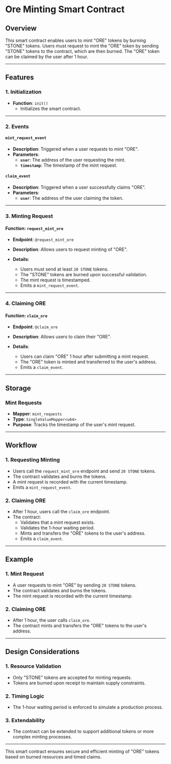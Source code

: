 # Ore Minting Smart Contract

## Overview

This smart contract enables users to mint "ORE" tokens by burning "STONE" tokens. Users must request to mint the "ORE" token by sending "STONE" tokens to the contract, which are then burned. The "ORE" token can be claimed by the user after 1 hour.

---

## Features

### 1. Initialization
- **Function**: `init()`
  - Initializes the smart contract.

---

### 2. Events
#### **`mint_request_event`**
- **Description**: Triggered when a user requests to mint "ORE".
- **Parameters**:
  - **`user`**: The address of the user requesting the mint.
  - **`timestamp`**: The timestamp of the mint request.

#### **`claim_event`**
- **Description**: Triggered when a user successfully claims "ORE".
- **Parameters**:
  - **`user`**: The address of the user claiming the token.

---

### 3. Minting Request
#### **Function**: `request_mint_ore`
- **Endpoint**: `@request_mint_ore`
- **Description**: Allows users to request minting of "ORE".

- **Details**:
  - Users must send at least `20 STONE` tokens.
  - The "STONE" tokens are burned upon successful validation.
  - The mint request is timestamped.
  - Emits a `mint_request_event`.

---

### 4. Claiming ORE
#### **Function**: `claim_ore`
- **Endpoint**: `@claim_ore`
- **Description**: Allows users to claim their "ORE".

- **Details**:
  - Users can claim "ORE" 1 hour after submitting a mint request.
  - The "ORE" token is minted and transferred to the user's address.
  - Emits a `claim_event`.

---

## Storage

### **Mint Requests**
- **Mapper**: `mint_requests`
- **Type**: `SingleValueMapper<u64>`
- **Purpose**: Tracks the timestamp of the user's mint request.

---

## Workflow

### 1. Requesting Minting
- Users call the `request_mint_ore` endpoint and send `20 STONE` tokens.
- The contract validates and burns the tokens.
- A mint request is recorded with the current timestamp.
- Emits a `mint_request_event`.

### 2. Claiming ORE
- After 1 hour, users call the `claim_ore` endpoint.
- The contract:
  - Validates that a mint request exists.
  - Validates the 1-hour waiting period.
  - Mints and transfers the "ORE" tokens to the user's address.
  - Emits a `claim_event`.

---

## Example

### 1. Mint Request
- A user requests to mint "ORE" by sending `20 STONE` tokens.
- The contract validates and burns the tokens.
- The mint request is recorded with the current timestamp.

### 2. Claiming ORE
- After 1 hour, the user calls `claim_ore`.
- The contract mints and transfers the "ORE" tokens to the user's address.

---

## Design Considerations

### 1. Resource Validation
- Only "STONE" tokens are accepted for minting requests.
- Tokens are burned upon receipt to maintain supply constraints.

### 2. Timing Logic
- The 1-hour waiting period is enforced to simulate a production process.

### 3. Extendability
- The contract can be extended to support additional tokens or more complex minting processes.

---

This smart contract ensures secure and efficient minting of "ORE" tokens based on burned resources and timed claims.